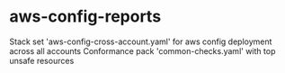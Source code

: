 # aws-config-reports
Stack set 'aws-config-cross-account.yaml' for aws config deployment across all accounts
Conformance pack 'common-checks.yaml' with top unsafe resources
